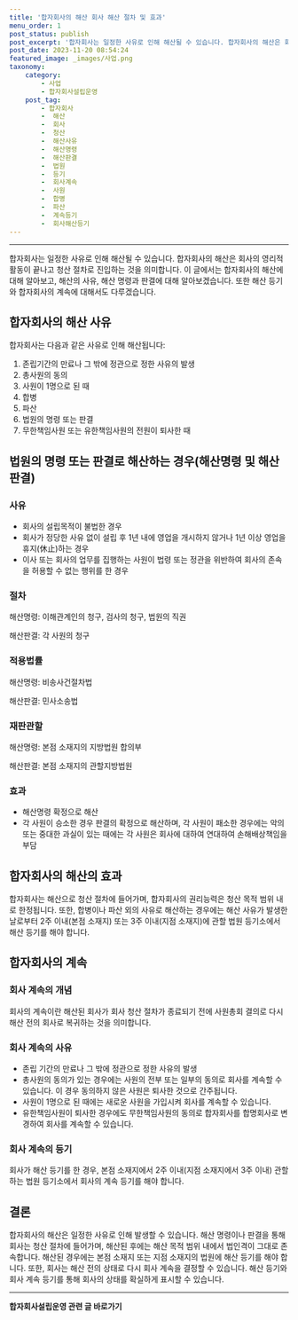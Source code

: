 ```yaml
---
title: '합자회사의 해산 회사 해산 절차 및 효과'
menu_order: 1
post_status: publish
post_excerpt: '합자회사는 일정한 사유로 인해 해산될 수 있습니다. 합자회사의 해산은 회사의 영리적 활동이 끝나고 청산 절차로 진입하는 것을 의미합니다. 이 글에서는 합자회사의 해산에 대해 알아보고, 해산의 사유, 해산 명령과 판결에 대해 알아보겠습니다. 또한 해산 등기와 합자회사의 계속에 대해서도 다루겠습니다.'
post_date: 2023-11-20 08:54:24
featured_image: _images/사업.png
taxonomy:
    category:
        - 사업
        - 합자회사설립운영
    post_tag:
        - 합자회사
        -  해산
        -  회사
        -  청산
        -  해산사유
        -  해산명령
        -  해산판결
        -  법원
        -  등기
        -  회사계속
        -  사원
        -  합병
        -  파산
        -  계속등기
        -  회사해산등기
---
```


<hr>

합자회사는 일정한 사유로 인해 해산될 수 있습니다. 합자회사의 해산은 회사의 영리적 활동이 끝나고 청산 절차로 진입하는 것을 의미합니다. 이 글에서는 합자회사의 해산에 대해 알아보고, 해산의 사유, 해산 명령과 판결에 대해 알아보겠습니다. 또한 해산 등기와 합자회사의 계속에 대해서도 다루겠습니다.

## 합자회사의 해산 사유

합자회사는 다음과 같은 사유로 인해 해산됩니다:
1. 존립기간의 만료나 그 밖에 정관으로 정한 사유의 발생
2. 총사원의 동의
3. 사원이 1명으로 된 때
4. 합병
5. 파산
6. 법원의 명령 또는 판결
7. 무한책임사원 또는 유한책임사원의 전원이 퇴사한 때

## 법원의 명령 또는 판결로 해산하는 경우(해산명령 및 해산판결)

### 사유

- 회사의 설립목적이 불법한 경우
- 회사가 정당한 사유 없이 설립 후 1년 내에 영업을 개시하지 않거나 1년 이상 영업을 휴지(休止)하는 경우
- 이사 또는 회사의 업무를 집행하는 사원이 법령 또는 정관을 위반하여 회사의 존속을 허용할 수 없는 행위를 한 경우

### 절차

해산명령: 이해관계인의 청구, 검사의 청구, 법원의 직권

해산판결: 각 사원의 청구

### 적용법률

해산명령: 비송사건절차법

해산판결: 민사소송법

### 재판관할

해산명령: 본점 소재지의 지방법원 합의부

해산판결: 본점 소재지의 관할지방법원

### 효과

- 해산명령 확정으로 해산
- 각 사원이 승소한 경우 판결의 확정으로 해산하며, 각 사원이 패소한 경우에는 악의 또는 중대한 과실이 있는 때에는 각 사원은 회사에 대하여 연대하여 손해배상책임을 부담

## 합자회사의 해산의 효과

합자회사는 해산으로 청산 절차에 들어가며, 합자회사의 권리능력은 청산 목적 범위 내로 한정됩니다. 또한, 합병이나 파산 외의 사유로 해산하는 경우에는 해산 사유가 발생한 날로부터 2주 이내(본점 소재지) 또는 3주 이내(지점 소재지)에 관할 법원 등기소에서 해산 등기를 해야 합니다.

## 합자회사의 계속

### 회사 계속의 개념

회사의 계속이란 해산된 회사가 회사 청산 절차가 종료되기 전에 사원총회 결의로 다시 해산 전의 회사로 복귀하는 것을 의미합니다.

### 회사 계속의 사유

- 존립 기간의 만료나 그 밖에 정관으로 정한 사유의 발생
- 총사원의 동의가 있는 경우에는 사원의 전부 또는 일부의 동의로 회사를 계속할 수 있습니다. 이 경우 동의하지 않은 사원은 퇴사한 것으로 간주됩니다.
- 사원이 1명으로 된 때에는 새로운 사원을 가입시켜 회사를 계속할 수 있습니다.
- 유한책임사원이 퇴사한 경우에도 무한책임사원의 동의로 합자회사를 합명회사로 변경하여 회사를 계속할 수 있습니다.

### 회사 계속의 등기

회사가 해산 등기를 한 경우, 본점 소재지에서 2주 이내(지점 소재지에서 3주 이내) 관할하는 법원 등기소에서 회사의 계속 등기를 해야 합니다.

## 결론

합자회사의 해산은 일정한 사유로 인해 발생할 수 있습니다. 해산 명령이나 판결을 통해 회사는 청산 절차에 들어가며, 해산된 후에는 해산 목적 범위 내에서 법인격이 그대로 존속합니다. 해산된 경우에는 본점 소재지 또는 지점 소재지의 법원에 해산 등기를 해야 합니다. 또한, 회사는 해산 전의 상태로 다시 회사 계속을 결정할 수 있습니다. 해산 등기와 회사 계속 등기를 통해 회사의 상태를 확실하게 표시할 수 있습니다. 

<!-- wp:separator -->
<hr class="wp-block-separator has-alpha-channel-opacity"/>
<!-- /wp:separator -->

<!-- wp:group {"backgroundColor":"base","layout":{"type":"constrained"}} -->
<div class="wp-block-group has-base-background-color has-background"><!-- wp:paragraph {"align":"center","fontSize":"medium"} -->
<p class="has-text-align-center has-large-font-size"><strong>합자회사설립운영 관련 글 바로가기</strong></p>
<!-- /wp:paragraph -->


<!-- wp:latest-posts
{"categories":[{"id":27402,"count":19,"description":"","link":"https://uknowlaw.com/category/%ed%95%a9%ec%9e%90%ed%9a%8c%ec%82%ac%ec%84%a4%eb%a6%bd%ec%9a%b4%ec%98%81/","name":"합자회사설립운영","slug":"합자회사설립운영","taxonomy":"category","parent":0,"meta":[],"_links":{"self":[{"href":"https://uknowlaw.com/wp-json/wp/v2/categories/27402"}],"collection":[{"href":"https://uknowlaw.com/wp-json/wp/v2/categories"}],"about":[{"href":"https://uknowlaw.com/wp-json/wp/v2/taxonomies/category"}],"wp:post_type":[{"href":"https://uknowlaw.com/wp-json/wp/v2/posts?categories=27402"}],"curies":[{"name":"wp","href":"https://api.w.org/{rel}","templated":true}]}}],"postsToShow":100,"excerptLength":28,"postLayout":"grid","columns":2,"featuredImageAlign":"left","featuredImageSizeSlug":"large","fontSize":"small"} /--></div>
<!-- /wp:group -->